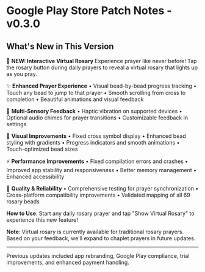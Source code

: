 # Google Play Store Patch Notes - v0.3.0

## What's New in This Version

🔮 **NEW: Interactive Virtual Rosary**
Experience prayer like never before! Tap the rosary button during daily prayers to reveal a virtual rosary that lights up as you pray.

✨ **Enhanced Prayer Experience**
• Visual bead-by-bead progress tracking
• Touch any bead to jump to that prayer
• Smooth scrolling from cross to completion
• Beautiful animations and visual feedback

🎵 **Multi-Sensory Feedback**
• Haptic vibration on supported devices
• Optional audio chimes for prayer transitions
• Customizable feedback in settings

🎨 **Visual Improvements**
• Fixed cross symbol display
• Enhanced bead styling with gradients
• Progress indicators and smooth animations
• Touch-optimized bead sizes

⚡ **Performance Improvements**
• Fixed compilation errors and crashes
• Improved app stability and responsiveness
• Better memory management
• Enhanced accessibility

🧪 **Quality & Reliability**
• Comprehensive testing for prayer synchronization
• Cross-platform compatibility improvements
• Validated mapping of all 69 rosary beads

**How to Use**: Start any daily rosary prayer and tap "Show Virtual Rosary" to experience this new feature!

**Note**: Virtual rosary is currently available for traditional rosary prayers. Based on your feedback, we'll expand to chaplet prayers in future updates.

---

Previous updates included app rebranding, Google Play compliance, trial improvements, and enhanced payment handling.